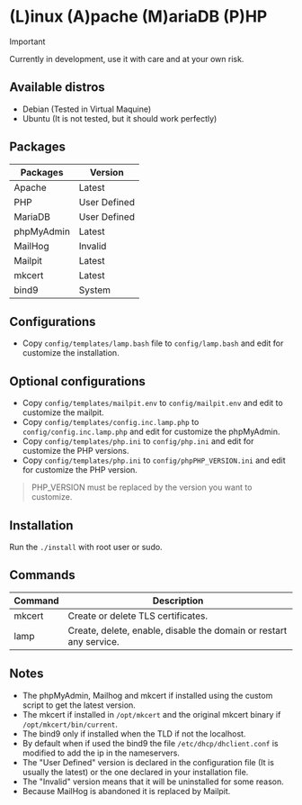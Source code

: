 # (L)inux (A)pache (M)ariaDB (P)HP

> [!IMPORTANT] 
> Currently in development, use it with care and at your own risk.

## Available distros

* Debian (Tested in Virtual Maquine)
* Ubuntu (It is not tested, but it should work perfectly)

## Packages

| **Packages** | **Version**                |
| ------------ | -------------------------- |
| Apache       | Latest                     |
| PHP          | User Defined               |
| MariaDB      | User Defined               |
| phpMyAdmin   | Latest                     |
| MailHog      | Invalid                    |
| Mailpit      | Latest                     |
| mkcert       | Latest                     |
| bind9        | System                     |

## Configurations

* Copy `config/templates/lamp.bash` file to `config/lamp.bash` and edit for customize the installation.

## Optional configurations

* Copy `config/templates/mailpit.env` to `config/mailpit.env` and edit to customize the mailpit.
* Copy `config/templates/config.inc.lamp.php` to `config/config.inc.lamp.php` and edit for customize the phpMyAdmin.
* Copy `config/templates/php.ini` to `config/php.ini` and edit for customize the PHP versions.
* Copy `config/templates/php.ini` to `config/phpPHP_VERSION.ini` and edit for customize the PHP version.
> PHP_VERSION must be replaced by the version you want to customize.

## Installation

Run the `./install` with root user or sudo.


## Commands

| **Command** | **Description**                                                    |
| ----------- | ------------------------------------------------------------------ |
| mkcert      | Create or delete TLS certificates.                                 |
| lamp        | Create, delete, enable, disable the domain or restart any service. |

## Notes

* The phpMyAdmin, Mailhog and mkcert if installed using the custom script to get the latest version.
* The mkcert if installed in `/opt/mkcert` and the original mkcert binary if `/opt/mkcert/bin/current`.
* The bind9 only if installed when the TLD if not the localhost.
* By default when if used the bind9 the file `/etc/dhcp/dhclient.conf` is modified to add the ip in the nameservers.
* The "User Defined" version is declared in the configuration file (It is usually the latest) or the one declared in your installation file.
* The "Invalid" version means that it will be uninstalled for some reason.
* Because MailHog is abandoned it is replaced by Mailpit.
